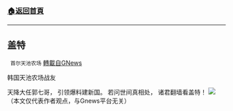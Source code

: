###  [:house:返回首頁](https://github.com/ourhimalayas/txt)
---


## 盖特
` 首尔天池农场` [轉載自GNews](https://gnews.org/zh-hans/1562936/)

韩国天池农场战友

天降大任郭七哥，
引领爆料建新国。
若问世间真相处，
诸君翻墙看盖特！
![](https://assets.gnews.org/wp-content/uploads/2021/09/盖特1.jpeg)
（本文仅代表作者观点，与Gnews平台无关）
